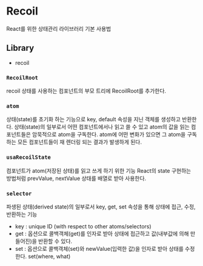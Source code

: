 # Recoil

React를 위한 상태관리 라이브러리 기본 사용법

## Library

-   recoil

### `RecoilRoot`

recoil 상태를 사용하는 컴포넌트의 부모 트리에 RecoilRoot를 추가한다.

### `atom`

상태(state)를 초기화 하는 기능으로 key, default 속성을 지닌 객체를 생성하고 반환한다.
상태(state)의 일부로서 어떤 컴포넌트에서나 읽고 쓸 수 있고 atom의 값을 읽는 컴포넌트들은 암묵적으로 atom을 구독한다.
atom에 어떤 변화가 있으면 그 atom을 구독하는 모든 컴포넌트들이 재 렌더링 되는 결과가 발생하게 된다.

### `usaRecoilState`

컴포넌트가 atom(저장된 상태)를 읽고 쓰게 하기 위한 기능
React의 state 구현하는 방법처럼 prevValue, nextValue 상태를 배열로 받아 사용한다.

### `selector`

파생된 상태(derived state)의 일부로서 key, get, set 속성을 통해 상태에 접근, 수정, 반환하는 기능

-   key : unique ID (with respect to other atoms/selectors)
-   get : 옵션으로 콜백객체(get)를 인자로 받아 상태에 접근하고 값(내부값에 의해 만들어진)을 반환할 수 있다.
-   set : 옵션으로 콜백객체(set)와 newValue(입력한 값)을 인자로 받아 상태를 수정한다. set(where, what)
